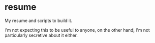 # resume
My resume and scripts to build it.

I'm not expecting this to be useful to anyone,
on the other hand, I'm not particularly secretive about it either.
